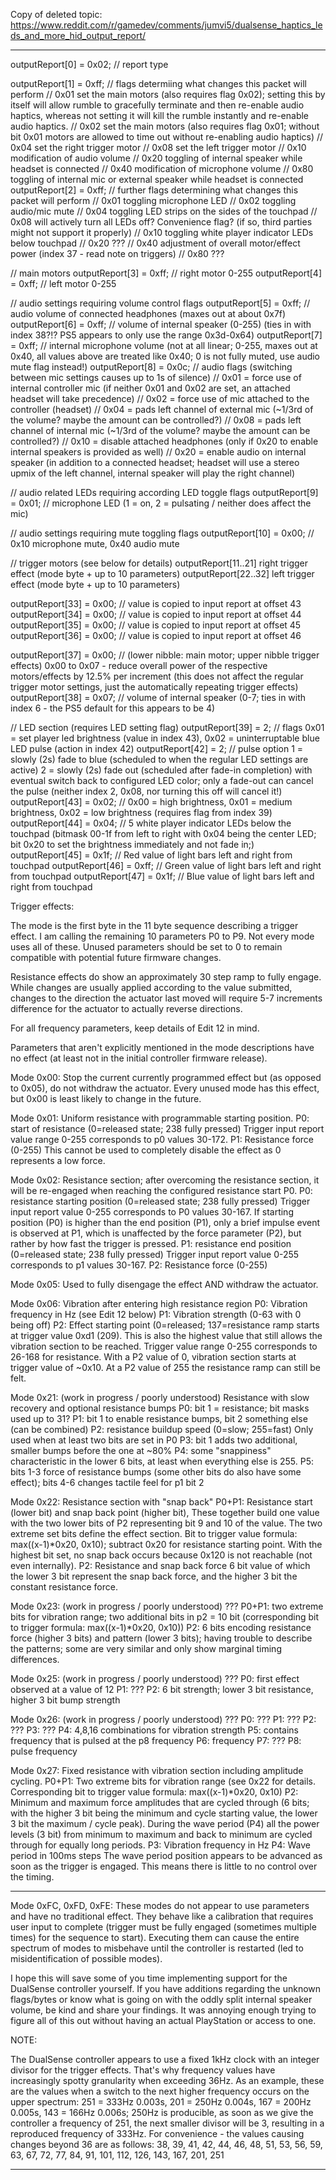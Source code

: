 Copy of deleted topic: https://www.reddit.com/r/gamedev/comments/jumvi5/dualsense_haptics_leds_and_more_hid_output_report/

---

outputReport[0]  = 0x02; // report type

outputReport[1]  = 0xff; // flags determiing what changes this packet will perform
    // 0x01 set the main motors (also requires flag 0x02); setting this by itself will allow rumble to gracefully terminate and then re-enable audio haptics, whereas not setting it will kill the rumble instantly and re-enable audio haptics.
    // 0x02 set the main motors (also requires flag 0x01; without bit 0x01 motors are allowed to time out without re-enabling audio haptics)
    // 0x04 set the right trigger motor
    // 0x08 set the left trigger motor
    // 0x10 modification of audio volume
    // 0x20 toggling of internal speaker while headset is connected
    // 0x40 modification of microphone volume
    // 0x80 toggling of internal mic or external speaker while headset is connected
outputReport[2]  = 0xff; // further flags determining what changes this packet will perform
    // 0x01 toggling microphone LED
    // 0x02 toggling audio/mic mute
    // 0x04 toggling LED strips on the sides of the touchpad
    // 0x08 will actively turn all LEDs off? Convenience flag? (if so, third parties might not support it properly)
    // 0x10 toggling white player indicator LEDs below touchpad
    // 0x20 ???
    // 0x40 adjustment of overall motor/effect power (index 37 - read note on triggers)
    // 0x80 ???

// main motors
outputReport[3]  = 0xff; // right motor 0-255
outputReport[4]  = 0xff; // left motor 0-255

// audio settings requiring volume control flags
outputReport[5]  = 0xff; // audio volume of connected headphones (maxes out at about 0x7f)
outputReport[6]  = 0xff; // volume of internal speaker (0-255) (ties in with index 38?!? PS5 appears to only use the range 0x3d-0x64)
outputReport[7]  = 0xff; // internal microphone volume (not at all linear; 0-255, maxes out at 0x40, all values above are treated like 0x40; 0 is not fully muted, use audio mute flag instead!)
outputReport[8]  = 0x0c; // audio flags (switching between mic settings causes up to 1s of silence)
    // 0x01 = force use of internal controller mic (if neither 0x01 and 0x02 are set, an attached headset will take precedence)
    // 0x02 = force use of mic attached to the controller (headset)
        // 0x04 = pads left channel of external mic (~1/3rd of the volume? maybe the amount can be controlled?)
    // 0x08 = pads left channel of internal mic (~1/3rd of the volume? maybe the amount can be controlled?)
    // 0x10 = disable attached headphones (only if 0x20 to enable internal speakers is provided as well)
    // 0x20 = enable audio on internal speaker (in addition to a connected headset; headset will use a stereo upmix of the left channel, internal speaker will play the right channel)

// audio related LEDs requiring according LED toggle flags
outputReport[9]  = 0x01; // microphone LED (1 = on, 2 = pulsating / neither does affect the mic)

// audio settings requiring mute toggling flags
outputReport[10] = 0x00; // 0x10 microphone mute, 0x40 audio mute

// trigger motors (see below for details)
outputReport[11..21] right trigger effect (mode byte + up to 10 parameters)
outputReport[22..32] left trigger effect (mode byte + up to 10 parameters)

outputReport[33] = 0x00; // value is copied to input report at offset 43
outputReport[34] = 0x00; // value is copied to input report at offset 44
outputReport[35] = 0x00; // value is copied to input report at offset 45
outputReport[36] = 0x00; // value is copied to input report at offset 46

outputReport[37] = 0x00; // (lower nibble: main motor; upper nibble trigger effects) 0x00 to 0x07 - reduce overall power of the respective motors/effects by 12.5% per increment (this does not affect the regular trigger motor settings, just the automatically repeating trigger effects)
outputReport[38] = 0x07; // volume of internal speaker (0-7; ties in with index 6 - the PS5 default for this appears to be 4)

// LED section (requires LED setting flag)
outputReport[39] = 2; // flags 0x01 = set player led brightness (value in index 43), 0x02 = uninterruptable blue LED pulse (action in index 42)
outputReport[42] = 2; // pulse option
        1 = slowly (2s) fade to blue (scheduled to when the regular LED settings are active)
        2 = slowly (2s) fade out (scheduled after fade-in completion) with eventual switch back to configured LED color; only a fade-out can cancel the pulse (neither index 2, 0x08, nor turning this off will cancel it!)
outputReport[43] = 0x02; // 0x00 = high brightness, 0x01 = medium brightness, 0x02 = low brightness (requires flag from index 39)
outputReport[44] = 0x04; // 5 white player indicator LEDs below the touchpad (bitmask 00-1f from left to right with 0x04 being the center LED; bit 0x20 to set the brightness immediately and not fade in;)
outputReport[45] = 0x1f; // Red value of light bars left and right from touchpad
outputReport[46] = 0xff; // Green value of light bars left and right from touchpad
outputReport[47] = 0x1f; // Blue value of light bars left and right from touchpad


Trigger effects:

The mode is the first byte in the 11 byte sequence describing a trigger effect. I am calling the remaining 10 parameters P0 to P9. Not every mode uses all of these. Unused parameters should be set to 0 to remain compatible with potential future firmware changes.

Resistance effects do show an approximately 30 step ramp to fully engage. While changes are usually applied according to the value submitted, changes to the direction the actuator last moved will require 5-7 increments difference for the actuator to actually reverse directions.

For all frequency parameters, keep details of Edit 12 in mind.

Parameters that aren't explicitly mentioned in the mode descriptions have no effect (at least not in the initial controller firmware release).

Mode 0x00:
    Stop the current currently programmed effect but (as opposed to 0x05), do not
    withdraw the actuator. Every unused mode has this effect, but 0x00 is least
    likely to change in the future.

Mode 0x01:
    Uniform resistance with programmable starting position.
    P0: start of resistance (0=released state; 238 fully pressed)
        Trigger input report value range 0-255 corresponds to p0 values 30-172.
    P1: Resistance force (0-255)
        This cannot be used to completely disable the effect as 0 represents a
        low force.

Mode 0x02:
    Resistance section; after overcoming the resistance section, it will be
    re-engaged when reaching the configured resistance start P0.
    P0: resistance starting position (0=released state; 238 fully pressed)
        Trigger input report value 0-255 corresponds to P0 values 30-167.
        If starting position (P0) is higher than the end position (P1), only a
        brief impulse event is observed at P1, which is unaffected by the force
        parameter (P2), but rather by how fast the trigger is pressed.
    P1: resistance end position (0=released state; 238 fully pressed)
        Trigger input report value 0-255 corresponds to p1 values 30-167.
    P2: Resistance force (0-255)

Mode 0x05:
    Used to fully disengage the effect AND withdraw the actuator.

Mode 0x06:
    Vibration after entering high resistance region
    P0: Vibration frequency in Hz (see Edit 12 below)
    P1: Vibration strength (0-63 with 0 being off)
    P2: Effect starting point (0=released; 137=resistance ramp starts at trigger
        value 0xd1 (209). This is also the highest value that still allows the
        vibration section to be reached.
        Trigger value range 0-255 corresponds to 26-168 for resistance.
        With a P2 value of 0, vibration section starts at trigger value of ~0x10.
        At a P2 value of 255 the resistance ramp can still be felt.

Mode 0x21: (work in progress / poorly understood)
    Resistance with slow recovery and optional resistance bumps
    P0: bit 1 = resistance; bit masks used up to 31?
    P1: bit 1 to enable resistance bumps, bit 2 something else (can be combined)
    P2: resistance buildup speed (0=slow; 255=fast)
        Only used when at least two bits are set in P0
    P3: bit 1 adds two additional, smaller bumps before the one at ~80%
    P4: some "snappiness" characteristic in the lower 6 bits, at least when
        everything else is 255.
    P5: bits 1-3 force of resistance bumps (some other bits do also have some
        effect); bits 4-6 changes tactile feel for p1 bit 2

Mode 0x22:
    Resistance section with "snap back"
    P0+P1: Resistance start (lower bit) and snap back point (higher bit),
           These together build one value with the two lower bits of P2
           representing bit 9 and 10 of the value. The two extreme set bits
           define the effect section.
           Bit to trigger value formula: max((x-1)*0x20, 0x10); subtract 0x20 for
           resistance starting point.
           With the highest bit set, no snap back occurs because 0x120 is not
           reachable (not even internally).
    P2: Resistance and snap back force
        6 bit value of which the lower 3 bit represent the snap back force, and
        the higher 3 bit the constant resistance force.

Mode 0x23: (work in progress / poorly understood)
    ???
    P0+P1: two extreme bits for vibration range; two additional bits in p2 = 10
           bit (corresponding bit to trigger formula: max((x-1)*0x20, 0x10))
    P2: 6 bits encoding resistance force (higher 3 bits) and pattern (lower 3
        bits); having trouble to describe the patterns; some are very similar and
        only show marginal timing differences.

Mode 0x25: (work in progress / poorly understood)
    ???
    P0: first effect observed at a value of 12
    P1: ???
    P2: 6 bit strength; lower 3 bit resistance, higher 3 bit bump strength

Mode 0x26: (work in progress / poorly understood)
    ???
    P0: ???
    P1: ???
    P2: ???
    P3: ???
    P4: 4,8,16 combinations for vibration strength
    P5: contains frequency that is pulsed at the p8 frequency
    P6: frequency
    P7: ???
    P8: pulse frequency

Mode 0x27:
    Fixed resistance with vibration section including amplitude cycling.
    P0+P1: Two extreme bits for vibration range (see 0x22 for details.
           Corresponding bit to trigger value formula: max((x-1)*0x20, 0x10)
    P2: Minimum and maximum force amplitudes that are cycled through (6 bits;
        with the higher 3 bit being the minimum and cycle starting value, the
        lower 3 bit the maximum / cycle peak).
        During the wave period (P4) all the power levels (3 bit) from minimum to
        maximum and back to minimum are cycled through for equally long periods.
    P3: Vibration frequency in Hz
    P4: Wave period in 100ms steps
        The wave period position appears to be advanced as soon as the trigger is
        engaged. This means there is little to no control over the timing.

---------------------------------------------------------------------------------

Mode 0xFC, 0xFD, 0xFE:
    These modes do not appear to use parameters and have no traditional effect.
    They behave like a calibration that requires user input to complete (trigger
    must be fully engaged (sometimes multiple times) for the sequence to start).
    Executing them can cause the entire spectrum of modes to misbehave until
    the controller is restarted (led to misidentification of possible modes).

I hope this will save some of you time implementing support for the DualSense controller yourself.
If you have additions regarding the unknown flags/bytes or know what is going on with the oddly split internal speaker volume, be kind and share your findings.
It was annoying enough trying to figure all of this out without having an actual PlayStation or access to one.

NOTE:

The DualSense controller appears to use a fixed 1kHz clock with an integer divisor for the trigger effects.
That's why frequency values have increasingly spotty granularity when exceeding 36Hz.
As an example, these are the values when a switch to the next higher frequency occurs on the upper spectrum:
251 = 333Hz 0.003s, 201 = 250Hz 0.004s, 167 = 200Hz 0.005s, 143 = 166Hz 0.006s;
250Hz is producible, as soon as we give the controller a frequency of 251, the next smaller divisor will be 3, resulting in a reproduced frequency of 333Hz.
For convenience - the values causing changes beyond 36 are as follows: 38, 39, 41, 42, 44, 46, 48, 51, 53, 56, 59, 63, 67, 72, 77, 84, 91, 101, 112, 126, 143, 167, 201, 251

---
